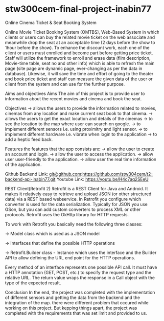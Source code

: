 # stw300cem-final-project-inabin77
Online Cinema Ticket & Seat Booking System 

Online Movie Ticket Booking System (OMTBS), Web-Based System in which clients or users can buy the related movie ticket on the web associate and meanwhile drop the seat at an acceptable time (2 days before the show to 1hour before the show). To enhance the discount work, each one of the client or users must enrolled and become part before getting price ticket. 
Staff will utilize the framework to enroll and erase data (film description, Movie-time table, seat no and other info) which is able to refresh the main page (site page are dynamic page, ever-changing as per the data in database). Likewise, it will save the time and effort of going to the theater and book price ticket and staff can measure the given data of the user or client from the system and can use for the further purpose.   


Aims and objectives
Aims
The aim of this project is to provide user to information about the recent movies and cinema and book the seat.

Objectives
-> allows the users to provide the information related to movies, cinemas from any location and make current seat book to that cinema.
-> allows the users to get the exact location and details of the cinemas
-> to see the location to the map where user can search on google.
-> to implement different sensors i.e. using proximitry and light sensor.
-> to implement different hardware i.e. vibrate when login to the application 
-> to add a heptic feed back.

Features
the features that the app consists are:
-> allow the user to create an account and login.
-> allow the user to access the application.
-> allow user user-friendly to the application.
-> allow user the real time information of the application.


Github Backend Link: git@github.com:https://github.com/stw304cem/t2-backend-api-inabin77.git
Youtube Link: https://youtu.be/H4c7aq2SEeU

REST Client(Retrofit 2)
Retrofit is a REST Client for Java and Android. It makes it relatively easy 
to retrieve and upload JSON (or other structured data) via a REST based webservice. 
In Retrofit you configure which converter is used for the data serialization. 
Typically for JSON you use GSon, but you can add custom converters to process 
XML or other protocols. Retrofit uses the OkHttp library for HTTP requests.

To work with Retrofit you basically need the following three classes:

->	Model class which is used as a JSON model

->	Interfaces that define the possible HTTP operations

->	Retrofit.Builder class - Instance which uses the interface 
	and the Builder API to allow defining the URL end point for the HTTP operations.

Every method of an interface represents one possible API call. It must have a 
HTTP annotation (GET, POST, etc.) to specify the request type and the relative URL. 
The return value wraps the response in a Call object with the type of the expected result.

Conclusion
In the end, the project was completed with the implementation of different sensors and getting 
the data from the backend and the integration of the map. there were different problem that occured while
working on this project. But kepping things apart, the project was completed with the requirements
that was set limit and provided to us.
